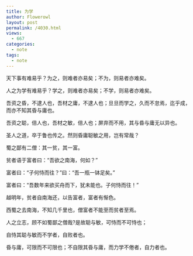 ```yaml
---
title: 为学
author: Flowerowl
layout: post
permalink: /4030.html
views:
  - 667
categories:
  - note
tags:
  - note
---
```


天下事有难易乎？为之，则难者亦易矣；不为，则易者亦难矣。

人之为学有难易乎？学之，则难者亦易矣；不学，则易者亦难矣。 

吾资之昏，不逮人也，吾材之庸，不逮人也；旦旦而学之，久而不怠焉，迄乎成，而亦不知其昏与庸也。

吾资之聪，倍人也，吾材之敏，倍人也；屏弃而不用，其与昏与庸无以异也。

圣人之道，卒于鲁也传之。然则昏庸聪敏之用，岂有常哉？ 

蜀之鄙有二僧：其一贫，其一富。

贫者语于富者曰：“吾欲之南海，何如？”

富者曰：“子何恃而往？”曰：“吾一瓶一钵足矣。”

富者曰：“吾数年来欲买舟而下，犹未能也。子何恃而往！”

越明年，贫者自南海还，以告富者，富者有惭色。 

西蜀之去南海，不知几千里也，僧富者不能至而贫者至焉。

人之立志，顾不如蜀鄙之僧哉?是故聪与敏，可恃而不可恃也；

自恃其聪与敏而不学者，自败者也。

昏与庸，可限而不可限也；不自限其昏与庸，而力学不倦者，自力者也。
